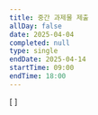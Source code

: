 ```yaml
---
title: 중간 과제물 제출
allDay: false
date: 2025-04-04
completed: null
type: single
endDate: 2025-04-14
startTime: 09:00
endTime: 18:00
---
```

[ ]